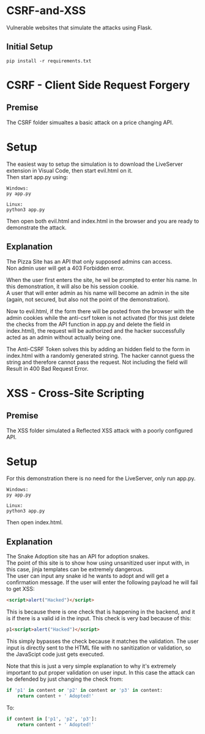 # CSRF-and-XSS
Vulnerable websites that simulate the attacks using Flask.

## Initial Setup
```shell
pip install -r requirements.txt
```
# CSRF - Client Side Request Forgery

## Premise
The CSRF folder simualtes a basic attack on a price changing API.

# Setup
The easiest way to setup the simulation is to download the LiveServer extension in Visual Code, then start evil.html on it.   
Then start app.py using:
```shell
Windows:
py app.py

Linux:
python3 app.py
```
Then open both evil.html and index.html in the browser and you are ready to demonstrate the attack.

## Explanation
The Pizza Site has an API that only supposed admins can access.   
Non admin user will get a 403 Forbidden error.   
   
When the user first enters the site, he wil be prompted to enter his name. In this demonstration, it will also be his session cookie.   
A user that will enter admin as his name will become an admin in the site (again, not secured, but also not the point of the demonstration).   
   
Now to evil.html, if the form there will be posted from the browser with the admin cookies while the anti-csrf token is not activated (for this just delete the checks from the API function in app.py and delete the field in index.html), the request will be authorized and the hacker successfully acted as an admin without actually being one.   
   
The Anti-CSRF Token solves this by adding an hidden field to the form in index.html with a randomly generated string. The hacker cannot guess the string and therefore cannot pass the request. Not including the field will Result in 400 Bad Request Error.

# XSS - Cross-Site Scripting

## Premise 
The XSS folder simulated a Reflected XSS attack with a poorly configured API.

# Setup
For this demonstration there is no need for the LiveServer, only run app.py.   
```shell
Windows:
py app.py

Linux:
python3 app.py
```
Then open index.html.

## Explanation
The Snake Adoption site has an API for adoption snakes.   
The point of this site is to show how using unsanitized user input with, in this case, jinja templates can be extremely dangerous.   
The user can input any snake id he wants to adopt and will get a confirmation message.
If the user will enter the following payload he will fail to get XSS:
```html
<script>alert("Hacked")</script>
```
This is because there is one check that is happening in the backend, and it is if there is a valid id in the input. This check is very bad because of this:
```html
p1<script>alert("Hacked")</script>
```
This simply bypasses the check because it matches the validation. The user input is directly sent to the HTML file with no sanitization or validation, so the JavaScipt code just gets executed.

Note that this is just a very simple explanation to why it's extremely important to put proper validation on user input. In this case the attack can be defended by just changing the check from:
```py
if 'p1' in content or 'p2' in content or 'p3' in content:
    return content + ' Adopted!'
```
To:
```py
if content in ['p1', 'p2', 'p3']:
    return content + ' Adopted!'
```


